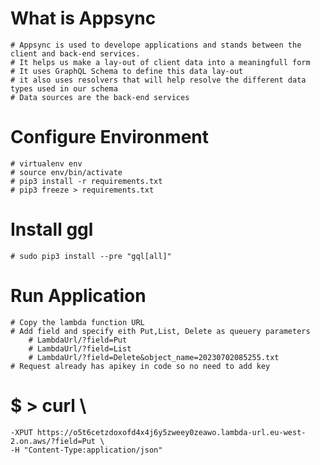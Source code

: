 # What is Appsync
    # Appsync is used to develope applications and stands between the client and back-end services.
    # It helps us make a lay-out of client data into a meaningfull form
    # It uses GraphQL Schema to define this data lay-out
    # it also uses resolvers that will help resolve the different data types used in our schema
    # Data sources are the back-end services

# Configure Environment
    # virtualenv env
    # source env/bin/activate
    # pip3 install -r requirements.txt
    # pip3 freeze > requirements.txt
# Install ggl
    # sudo pip3 install --pre "gql[all]"
# Run Application
    # Copy the lambda function URL
    # Add field and specify eith Put,List, Delete as queuery parameters
        # LambdaUrl/?field=Put 
        # LambdaUrl/?field=List
        # LambdaUrl/?field=Delete&object_name=20230702085255.txt
    # Request already has apikey in code so no need to add key



# $ > curl \
    -XPUT https://o5t6cetzdoxofd4x4j6y5zweey0zeawo.lambda-url.eu-west-2.on.aws/?field=Put \
    -H "Content-Type:application/json" 